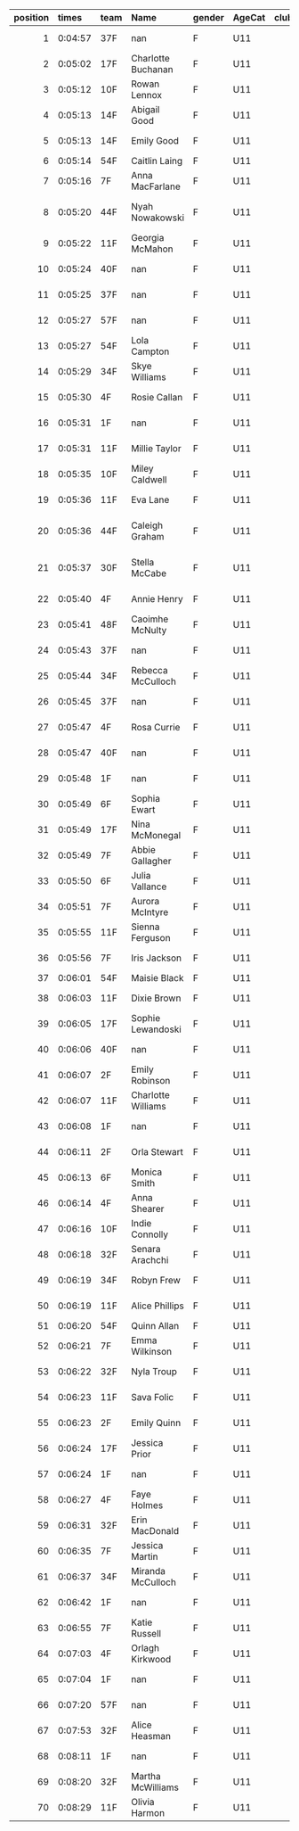 |   position | times   | team   | Name               | gender   | AgeCat   |   clubnumber | Club name                  | Website                               |   finishPosition |
|-----------:|:--------|:-------|:-------------------|:---------|:---------|-------------:|:---------------------------|:--------------------------------------|-----------------:|
|          1 | 0:04:57 | 37F    | nan                | F        | U11      |           37 | Law & District AAC         | http://www.lawaac.co.uk/              |                1 |
|          2 | 0:05:02 | 17F    | Charlotte Buchanan | F        | U11      |           17 | Calderglen Harriers        | http://www.calderglenharriers.org.uk/ |                2 |
|          3 | 0:05:12 | 10F    | Rowan Lennox       | F        | U11      |           10 | Shettleston Harriers       | http://shettlestonharriers.org.uk/    |                3 |
|          4 | 0:05:13 | 14F    | Abigail Good       | F        | U11      |           14 | Ayr Seaforth AC            | https://www.ayrseaforth.co.uk/        |                4 |
|          5 | 0:05:13 | 14F    | Emily Good         | F        | U11      |           14 | Ayr Seaforth AC            | https://www.ayrseaforth.co.uk/        |                5 |
|          6 | 0:05:14 | 54F    | Caitlin Laing      | F        | U11      |           54 | VP-Glasgow                 | https://www.vp-glasgow.com            |                6 |
|          7 | 0:05:16 | 7F     | Anna MacFarlane    | F        | U11      |            7 | Giffnock North AC          | https://www.giffnocknorth.co.uk/      |                7 |
|          8 | 0:05:20 | 44F    | Nyah Nowakowski    | F        | U11      |           44 | North Ayrshire AAC         | https://naathletics.co.uk/            |                8 |
|          9 | 0:05:22 | 11F    | Georgia McMahon    | F        | U11      |           11 | Airdrie Harriers           | http://airdrieharriers.org/           |                9 |
|         10 | 0:05:24 | 40F    | nan                | F        | U11      |           40 | Motherwell AC              | https://motherwellac.com/             |               10 |
|         11 | 0:05:25 | 37F    | nan                | F        | U11      |           37 | Law & District AAC         | http://www.lawaac.co.uk/              |               11 |
|         12 | 0:05:27 | 57F    | nan                | F        | U11      |           57 | Whitemoss AAC              | https://whitemossaac.co.uk/           |               12 |
|         13 | 0:05:27 | 54F    | Lola Campton       | F        | U11      |           54 | VP-Glasgow                 | https://www.vp-glasgow.com            |               13 |
|         14 | 0:05:29 | 34F    | Skye Williams      | F        | U11      |           34 | Kilbarchan AAC             | https://kilbarchanaac.org.uk/         |               14 |
|         15 | 0:05:30 | 4F     | Rosie Callan       | F        | U11      |            4 | Inverclyde AC              | https://www.inverclydeac.org/         |               15 |
|         16 | 0:05:31 | 1F     | nan                | F        | U11      |            1 | East Kilbride AC           | http://www.ekac.org.uk/               |               16 |
|         17 | 0:05:31 | 11F    | Millie Taylor      | F        | U11      |           11 | Airdrie Harriers           | http://airdrieharriers.org/           |               17 |
|         18 | 0:05:35 | 10F    | Miley Caldwell     | F        | U11      |           10 | Shettleston Harriers       | http://shettlestonharriers.org.uk/    |               18 |
|         19 | 0:05:36 | 11F    | Eva Lane           | F        | U11      |           11 | Airdrie Harriers           | http://airdrieharriers.org/           |               19 |
|         20 | 0:05:36 | 44F    | Caleigh Graham     | F        | U11      |           44 | North Ayrshire AAC         | https://naathletics.co.uk/            |               20 |
|         21 | 0:05:37 | 30F    | Stella McCabe      | F        | U11      |           30 | Greenock Glenpark Harriers | https://greenockglenparkharriers.com/ |               21 |
|         22 | 0:05:40 | 4F     | Annie Henry        | F        | U11      |            4 | Inverclyde AC              | https://www.inverclydeac.org/         |               22 |
|         23 | 0:05:41 | 48F    | Caoimhe McNulty    | F        | U11      |           48 | Springburn Harriers        | https://www.springburnharriers.co.uk/ |               23 |
|         24 | 0:05:43 | 37F    | nan                | F        | U11      |           37 | Law & District AAC         | http://www.lawaac.co.uk/              |               24 |
|         25 | 0:05:44 | 34F    | Rebecca McCulloch  | F        | U11      |           34 | Kilbarchan AAC             | https://kilbarchanaac.org.uk/         |               25 |
|         26 | 0:05:45 | 37F    | nan                | F        | U11      |           37 | Law & District AAC         | http://www.lawaac.co.uk/              |               26 |
|         27 | 0:05:47 | 4F     | Rosa Currie        | F        | U11      |            4 | Inverclyde AC              | https://www.inverclydeac.org/         |               27 |
|         28 | 0:05:47 | 40F    | nan                | F        | U11      |           40 | Motherwell AC              | https://motherwellac.com/             |               28 |
|         29 | 0:05:48 | 1F     | nan                | F        | U11      |            1 | East Kilbride AC           | http://www.ekac.org.uk/               |               29 |
|         30 | 0:05:49 | 6F     | Sophia Ewart       | F        | U11      |            6 | Cambuslang Harriers        | https://cambuslangharriers.org/       |               30 |
|         31 | 0:05:49 | 17F    | Nina McMonegal     | F        | U11      |           17 | Calderglen Harriers        | http://www.calderglenharriers.org.uk/ |               31 |
|         32 | 0:05:49 | 7F     | Abbie Gallagher    | F        | U11      |            7 | Giffnock North AC          | https://www.giffnocknorth.co.uk/      |               32 |
|         33 | 0:05:50 | 6F     | Julia Vallance     | F        | U11      |            6 | Cambuslang Harriers        | https://cambuslangharriers.org/       |               33 |
|         34 | 0:05:51 | 7F     | Aurora McIntyre    | F        | U11      |            7 | Giffnock North AC          | https://www.giffnocknorth.co.uk/      |               34 |
|         35 | 0:05:55 | 11F    | Sienna Ferguson    | F        | U11      |           11 | Airdrie Harriers           | http://airdrieharriers.org/           |               35 |
|         36 | 0:05:56 | 7F     | Iris Jackson       | F        | U11      |            7 | Giffnock North AC          | https://www.giffnocknorth.co.uk/      |               36 |
|         37 | 0:06:01 | 54F    | Maisie Black       | F        | U11      |           54 | VP-Glasgow                 | https://www.vp-glasgow.com            |               37 |
|         38 | 0:06:03 | 11F    | Dixie Brown        | F        | U11      |           11 | Airdrie Harriers           | http://airdrieharriers.org/           |               38 |
|         39 | 0:06:05 | 17F    | Sophie Lewandoski  | F        | U11      |           17 | Calderglen Harriers        | http://www.calderglenharriers.org.uk/ |               39 |
|         40 | 0:06:06 | 40F    | nan                | F        | U11      |           40 | Motherwell AC              | https://motherwellac.com/             |               40 |
|         41 | 0:06:07 | 2F     | Emily Robinson     | F        | U11      |            2 | Kilmarnock H&AC            | http://www.kilmarnockharriers.com/    |               41 |
|         42 | 0:06:07 | 11F    | Charlotte Williams | F        | U11      |           11 | Airdrie Harriers           | http://airdrieharriers.org/           |               42 |
|         43 | 0:06:08 | 1F     | nan                | F        | U11      |            1 | East Kilbride AC           | http://www.ekac.org.uk/               |               43 |
|         44 | 0:06:11 | 2F     | Orla Stewart       | F        | U11      |            2 | Kilmarnock H&AC            | http://www.kilmarnockharriers.com/    |               44 |
|         45 | 0:06:13 | 6F     | Monica Smith       | F        | U11      |            6 | Cambuslang Harriers        | https://cambuslangharriers.org/       |               45 |
|         46 | 0:06:14 | 4F     | Anna Shearer       | F        | U11      |            4 | Inverclyde AC              | https://www.inverclydeac.org/         |               46 |
|         47 | 0:06:16 | 10F    | Indie Connolly     | F        | U11      |           10 | Shettleston Harriers       | http://shettlestonharriers.org.uk/    |               47 |
|         48 | 0:06:18 | 32F    | Senara Arachchi    | F        | U11      |           32 | Helensburgh AAC            | https://www.helensburghaac.com/       |               48 |
|         49 | 0:06:19 | 34F    | Robyn Frew         | F        | U11      |           34 | Kilbarchan AAC             | https://kilbarchanaac.org.uk/         |               49 |
|         50 | 0:06:19 | 11F    | Alice Phillips     | F        | U11      |           11 | Airdrie Harriers           | http://airdrieharriers.org/           |               50 |
|         51 | 0:06:20 | 54F    | Quinn Allan        | F        | U11      |           54 | VP-Glasgow                 | https://www.vp-glasgow.com            |               51 |
|         52 | 0:06:21 | 7F     | Emma Wilkinson     | F        | U11      |            7 | Giffnock North AC          | https://www.giffnocknorth.co.uk/      |               52 |
|         53 | 0:06:22 | 32F    | Nyla Troup         | F        | U11      |           32 | Helensburgh AAC            | https://www.helensburghaac.com/       |               53 |
|         54 | 0:06:23 | 11F    | Sava Folic         | F        | U11      |           11 | Airdrie Harriers           | http://airdrieharriers.org/           |               54 |
|         55 | 0:06:23 | 2F     | Emily Quinn        | F        | U11      |            2 | Kilmarnock H&AC            | http://www.kilmarnockharriers.com/    |               55 |
|         56 | 0:06:24 | 17F    | Jessica Prior      | F        | U11      |           17 | Calderglen Harriers        | http://www.calderglenharriers.org.uk/ |               56 |
|         57 | 0:06:24 | 1F     | nan                | F        | U11      |            1 | East Kilbride AC           | http://www.ekac.org.uk/               |               57 |
|         58 | 0:06:27 | 4F     | Faye Holmes        | F        | U11      |            4 | Inverclyde AC              | https://www.inverclydeac.org/         |               58 |
|         59 | 0:06:31 | 32F    | Erin MacDonald     | F        | U11      |           32 | Helensburgh AAC            | https://www.helensburghaac.com/       |               59 |
|         60 | 0:06:35 | 7F     | Jessica Martin     | F        | U11      |            7 | Giffnock North AC          | https://www.giffnocknorth.co.uk/      |               60 |
|         61 | 0:06:37 | 34F    | Miranda McCulloch  | F        | U11      |           34 | Kilbarchan AAC             | https://kilbarchanaac.org.uk/         |               61 |
|         62 | 0:06:42 | 1F     | nan                | F        | U11      |            1 | East Kilbride AC           | http://www.ekac.org.uk/               |               62 |
|         63 | 0:06:55 | 7F     | Katie Russell      | F        | U11      |            7 | Giffnock North AC          | https://www.giffnocknorth.co.uk/      |               63 |
|         64 | 0:07:03 | 4F     | Orlagh Kirkwood    | F        | U11      |            4 | Inverclyde AC              | https://www.inverclydeac.org/         |               64 |
|         65 | 0:07:04 | 1F     | nan                | F        | U11      |            1 | East Kilbride AC           | http://www.ekac.org.uk/               |               65 |
|         66 | 0:07:20 | 57F    | nan                | F        | U11      |           57 | Whitemoss AAC              | https://whitemossaac.co.uk/           |               66 |
|         67 | 0:07:53 | 32F    | Alice Heasman      | F        | U11      |           32 | Helensburgh AAC            | https://www.helensburghaac.com/       |               67 |
|         68 | 0:08:11 | 1F     | nan                | F        | U11      |            1 | East Kilbride AC           | http://www.ekac.org.uk/               |               68 |
|         69 | 0:08:20 | 32F    | Martha McWilliams  | F        | U11      |           32 | Helensburgh AAC            | https://www.helensburghaac.com/       |               69 |
|         70 | 0:08:29 | 11F    | Olivia Harmon      | F        | U11      |           11 | Airdrie Harriers           | http://airdrieharriers.org/           |               70 |